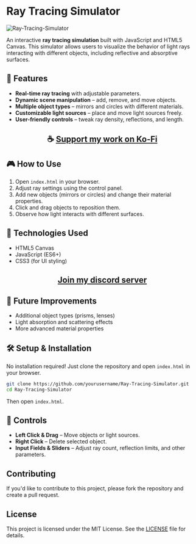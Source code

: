 # Ray Tracing Simulator

![Ray-Tracing-Simulator](https://github.com/user-attachments/assets/966e9ae3-7142-4387-9586-4813881a08eb)

An interactive **ray tracing simulation** built with JavaScript and HTML5 Canvas. This simulator allows users to visualize the behavior of light rays interacting with different objects, including reflective and absorptive surfaces.

## 🌟 Features
- **Real-time ray tracing** with adjustable parameters.
- **Dynamic scene manipulation** – add, remove, and move objects.
- **Multiple object types** – mirrors and circles with different materials.
- **Customizable light sources** – place and move light sources freely.
- **User-friendly controls** – tweak ray density, reflections, and length.

<div align="center">

## ☕ [Support my work on Ko-Fi](https://ko-fi.com/thatsinewave)

</div>

## 🎮 How to Use
1. Open `index.html` in your browser.
2. Adjust ray settings using the control panel.
3. Add new objects (mirrors or circles) and change their material properties.
4. Click and drag objects to reposition them.
5. Observe how light interacts with different surfaces.

## 📌 Technologies Used
- HTML5 Canvas
- JavaScript (ES6+)
- CSS3 (for UI styling)

<div align="center">

## [Join my discord server](https://discord.gg/2nHHHBWNDw)

</div>

## 🚀 Future Improvements
- Additional object types (prisms, lenses)
- Light absorption and scattering effects
- More advanced material properties

## 🛠️ Setup & Installation
No installation required! Just clone the repository and open `index.html` in your browser.

```sh
git clone https://github.com/yourusername/Ray-Tracing-Simulator.git
cd Ray-Tracing-Simulator
```
Then open `index.html`.

## 📜 Controls
- **Left Click & Drag** – Move objects or light sources.
- **Right Click** – Delete selected object.
- **Input Fields & Sliders** – Adjust ray count, reflection limits, and other parameters.

## Contributing

If you'd like to contribute to this project, please fork the repository and create a pull request.

## License

This project is licensed under the MIT License. See the [LICENSE](LICENSE) file for details.
